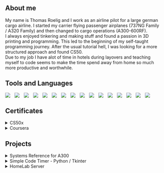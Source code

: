 ## About me
My name is Thomas Roelig and I work as an airline pilot for a large german cargo airline. I started my carrier flying passenger airplanes (737NG Family / A320 Family) and then changed to cargo operations (A300-600RF).<br>
I always enjoyed tinkering and making stuff and found a passion in 3D printing and programming. This led to the beginning of my self-taught programming journey. After the usual tutorial hell, I was looking for a more structured approach and found CS50.<br>
Due to my job I have alot of time in hotels during layovers and teaching myself to code seems to make the time spend away from home so much more productive and worthwhile.

## Tools and Languages
<img align="left" width="30px" src="https://cdn.jsdelivr.net/gh/devicons/devicon/icons/vscode/vscode-original-wordmark.svg" />
<img align="left" width="30px" src="https://upload.wikimedia.org/wikipedia/commons/thumb/4/4b/Bash_Logo_Colored.svg/1024px-Bash_Logo_Colored.svg.png?20180723054350.svg" />
<img align="left" width="30px" src="https://cdn.jsdelivr.net/gh/devicons/devicon/icons/c/c-original.svg" />
<img align="left" width="30px" src="https://cdn.jsdelivr.net/gh/devicons/devicon/icons/python/python-original-wordmark.svg" />
<img align="left" width="30px" src="https://cdn.jsdelivr.net/gh/devicons/devicon/icons/html5/html5-original-wordmark.svg" />
<img align="left" width="30px" src="https://cdn.jsdelivr.net/gh/devicons/devicon/icons/css3/css3-original-wordmark.svg" />
<img align="left" width="30px" src="https://cdn.jsdelivr.net/gh/devicons/devicon/icons/javascript/javascript-original.svg" />
<img align="left" width="30px" src="https://cdn.jsdelivr.net/gh/devicons/devicon/icons/flask/flask-original-wordmark.svg" />
<img align="left" width="30px" src="https://saidvandeklundert.net/img/jinja_logo.png" />
<img align="left" width="30px" src="https://cdn.jsdelivr.net/gh/devicons/devicon/icons/markdown/markdown-original.svg" />
<img align="left" width="30px" src="https://cdn.jsdelivr.net/gh/devicons/devicon/icons/sqlite/sqlite-original.svg" />
<img align="left" width="30px" src="https://cdn.jsdelivr.net/gh/devicons/devicon/icons/bootstrap/bootstrap-original-wordmark.svg" />
<img align="left" width="30px" src="https://cdn.jsdelivr.net/gh/devicons/devicon/icons/raspberrypi/raspberrypi-original.svg" />
<img align="left" width="30px" src="https://cdn.jsdelivr.net/gh/devicons/devicon/icons/linux/linux-original.svg" />
<img align="left" width="30px" src="https://cdn.jsdelivr.net/gh/devicons/devicon/icons/github/github-original.svg" />
<img align="left" width="30px" src="https://cdn.jsdelivr.net/gh/devicons/devicon@latest/icons/docker/docker-original.svg" />
<br>

## Certificates
<details>
<summary>CS50x</summary>
<img width="600px" src="certifications/CS50x.png"><br>
<img width="600px" src="certifications/edxCS50x.png">
</details>
<details>
  <summary>Coursera</summary>
  <img width="600px" src="certifications/DockerIntroductionCert.png"><br>
  <img width="600px" src="certifications/LinuxFundamentalsCert.png"><br>
  <img width="600px" src="certifications/LinuxForDevsCert.png"><br>
  <img width="600px" src="certifications/OSSDevelopementMethodsCert.png"><br>
  <img width="600px" src="certifications/MetaGit.png"><br>
  <img width="600px" src="certifications/MetaJavaScript.png"><br>
  <img width="600px" src="certifications/NetworkGoogleCert.png"><br>
  <img width="600px" src="certifications/OSGoogleCert.png">
</details>

## Projects
<details>
<summary>Systems Reference for A300</summary>
<p>Website to quickly review the systems of the A300-600RF and create a review pdf for systems and non-normal procedures. For company internal use only, therefore a private repository. The website was build using Flask, MySQL to store all system data and Javascript to enable theme switching for pico.css. I will release a blank version (without the company database file). This may be of use for projects that store study notes, recepies ...</p>
<img width="600px" src="projects/A300/Reference0.png"><br>
<img width="600px" src="projects/A300/Reference1.png"><br>
<img width="600px" src="projects/A300/Reference2.png"><br>
<img width="600px" src="projects/A300/Reference3.png"><br>
</details>
<details>
<summary>Simple Code Timer - Python / Tkinter</summary>
<p>I wanted to build a small code timer for myself, to time my sessions. I took this idea to learn a bit of tkinter to create desktop python apps. Since tkinter itself does look rather old I stumbled upon tkkbootstrap. This made the looks of it bit more modern.<a href="https://github.com/JetDev22/Code-Timer"> Go to Project here</a></p>
<img style="float: left" src="projects/CodeTimer/screen1.png" width="310px">
<img src="projects/CodeTimer/screen2.png" width="300px"><br>
</details>
<details>
  <summary>HomeLab Server</summary>
  <p>This is the documentation and information about my HomeLab server. Details about hardware and software as well as future plans.<a href="https://github.com/JetDev22/homelab"> Go to Project here [Not yet complete]</a></p>
  <img width="400px" src="pictures/homelab0.jpg">
</details>
